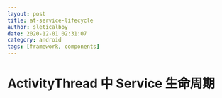 ```yaml
---
layout: post
title: at-service-lifecycle
author: sleticalboy
date: 2020-12-01 02:31:07
category: android
tags: [framework, components]
---
```


# ActivityThread 中 Service 生命周期
